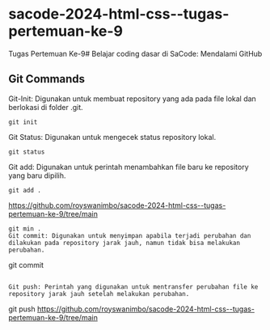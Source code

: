 # sacode-2024-html-css--tugas-pertemuan-ke-9
Tugas Pertemuan Ke-9# Belajar coding dasar di SaCode: Mendalami GitHub 

## Git Commands

Git-Init: Digunakan untuk membuat repository yang ada pada file lokal dan berlokasi di folder .git. 
```
git init
```
Git Status: Digunakan untuk mengecek status repository lokal. 
```
git status
```
Git add: Digunakan untuk perintah menambahkan file baru ke repository yang baru dipilih.
```
git add .
```
https://github.com/royswanimbo/sacode-2024-html-css--tugas-pertemuan-ke-9/tree/main
```
git min .
Git commit: Digunakan untuk menyimpan apabila terjadi perubahan dan dilakukan pada repository jarak jauh, namun tidak bisa melakukan perubahan. 
```
git commit
```

Git push: Perintah yang digunakan untuk mentransfer perubahan file ke repository jarak jauh setelah melakukan perubahan. 
```
git push
https://github.com/royswanimbo/sacode-2024-html-css--tugas-pertemuan-ke-9/tree/main

